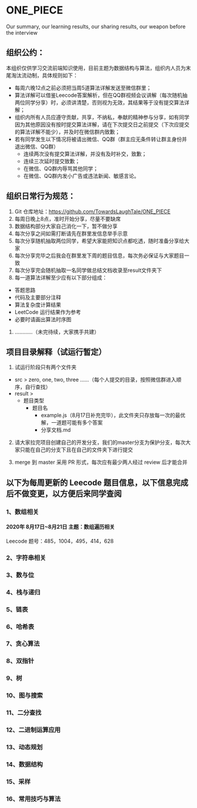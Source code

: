 # ONE_PIECE
Our summary, our learning results, our sharing results, our weapon before the interview

## 组织公约：
本组织仅供学习交流前端知识使用，目前主题为数据结构与算法，组织内人员为末尾淘汰流动制，具体规则如下：
* 每周六晚12点之前必须把当周5道算法详解发送至微信群里；
* 算法详解可以借鉴Leecode答案解析，但在QQ群视频会议讲解（每次随机抽两位同学分享）时，必须讲清楚，否则视为无效，其结果等于没有提交算法详解；
* 组织内所有人员应遵守贡献，共享，不纳私，奉献的精神参与分享，如有同学因为其他原因没有按时提交算法详解，请在下次提交日之前提交（下次应提交的算法详解不能少），并及时在微信群内致歉；
* 若有同学发生以下情况将被请出微信、QQ群（群主应无条件转让群主身份并退出微信、QQ群）
  * 连续两次没有提交算法详解，并没有及时补交，致歉；
  * 连续三次延时提交致歉；
  * 在微信、QQ群内辱骂其他同学；
  * 在微信、QQ群内发小广告或违法新闻、敏感言论。

## 组织日常行为规范：
1. Git 仓库地址：https://github.com/TowardsLaughTale/ONE_PIECE
2. 每周日晚上8点，准时开始分享，尽量不要缺席
3. 数据结构部分大家自己消化一下，暂不做分享
4. 每次分享之间如需打断请先在群里发信息举手示意
5. 每次分享随机抽取两位同学，希望大家能把知识点都吃透，随时准备分享给大家
6. 每次分享完毕之后我会在群里发下周的题目信息，每次务必保证与大家题目一致
7. 每次分享完会随机抽取一名同学做总结文档收录至result文件夹下
8. 每一道算法详解至少应有以下部分组成：
* 答题思路
* 代码及主要部分注释
* 算法复杂度计算结果
* LeetCode 运行结果作为参考
* 必要时请画出算法时序图
1. …………（未完待续，大家携手共建）

## 项目目录解释（试运行暂定）
1. 试运行阶段只有两个文件夹
* src > zero, one, two, three ……（每个人提交的目录，按照微信群进入顺序，自行查找）
* result > 
  * 题目类型
    * 题目名
      * example.js（8月17日补充完毕），此文件夹只存放每一次的最优解，一道题可能有多个答案 
      * 分享文档.md
2. 请大家拉完项目创建自己的开发分支，我们的master分支为保护分支，每次大家只能在自己的分支下且在自己的文件夹下进行提交

3. merge 到 master 采用 PR 形式，每次应有最少两人经过 review 后才能合并

## 以下为每周更新的 Leecode 题目信息，以下信息完成后不做变更，以方便后来同学查阅

### 1、数组相关
#### 2020年 8月17日~8月21日 主题：数组遍历相关
Leecode 题号：485，1004，495，414，628

### 2、字符串相关

### 3、数与位

### 4、栈与递归

### 5、链表

### 6、哈希表

### 7、贪心算法

### 8、双指针

### 9、树

### 10、图与搜索

### 11、二分查找

### 12、二进制运算应用

### 13、动态规划

### 14、数据结构

### 15、采样

### 16、常用技巧与算法



